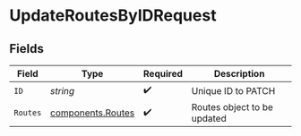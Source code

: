 # UpdateRoutesByIDRequest


## Fields

| Field                                                  | Type                                                   | Required                                               | Description                                            |
| ------------------------------------------------------ | ------------------------------------------------------ | ------------------------------------------------------ | ------------------------------------------------------ |
| `ID`                                                   | *string*                                               | :heavy_check_mark:                                     | Unique ID to PATCH                                     |
| `Routes`                                               | [components.Routes](../../models/components/routes.md) | :heavy_check_mark:                                     | Routes object to be updated                            |